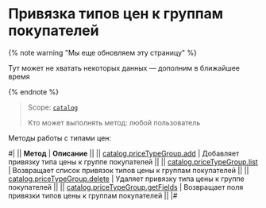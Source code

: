# Привязка типов цен к группам покупателей

{% note warning "Мы еще обновляем эту страницу" %}

Тут может не хватать некоторых данных — дополним в ближайшее время

{% endnote %}

> Scope: [`catalog`](../../../scopes/permissions.md)
>
> Кто может выполнять метод: любой пользователь

Методы работы с типами цен:

#|
|| **Метод** | **Описание** ||
|| [catalog.priceTypeGroup.add](./catalog-price-type-group-add.md) | Добавляет привязку типа цены к группе покупателей ||
|| [catalog.priceTypeGroup.list](./catalog-price-type-group-list.md) | Возвращает список привязок типов цены к группам покупателей ||
|| [catalog.priceTypeGroup.delete](./catalog-price-type-group-delete.md) | Удаляет привязку типа цены к группе покупателей ||
|| [catalog.priceTypeGroup.getFields](./catalog-price-type-group-get-fields.md) | Возвращает поля привязки типов цены к группам покупателей ||
|#